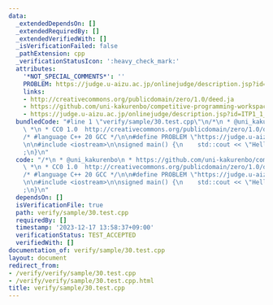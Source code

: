 ```yaml
---
data:
  _extendedDependsOn: []
  _extendedRequiredBy: []
  _extendedVerifiedWith: []
  _isVerificationFailed: false
  _pathExtension: cpp
  _verificationStatusIcon: ':heavy_check_mark:'
  attributes:
    '*NOT_SPECIAL_COMMENTS*': ''
    PROBLEM: https://judge.u-aizu.ac.jp/onlinejudge/description.jsp?id=ITP1_1_A
    links:
    - http://creativecommons.org/publicdomain/zero/1.0/deed.ja
    - https://github.com/uni-kakurenbo/competitive-programming-workspace
    - https://judge.u-aizu.ac.jp/onlinejudge/description.jsp?id=ITP1_1_A
  bundledCode: "#line 1 \"verify/sample/30.test.cpp\"\n/*\n * @uni_kakurenbo\n * https://github.com/uni-kakurenbo/competitive-programming-workspace\n\
    \ *\n * CC0 1.0  http://creativecommons.org/publicdomain/zero/1.0/deed.ja\n */\n\
    /* #language C++ 20 GCC */\n\n#define PROBLEM \"https://judge.u-aizu.ac.jp/onlinejudge/description.jsp?id=ITP1_1_A\"\
    \n\n#include <iostream>\n\nsigned main() {\n    std::cout << \"Hello World\\n\"\
    ;\n}\n"
  code: "/*\n * @uni_kakurenbo\n * https://github.com/uni-kakurenbo/competitive-programming-workspace\n\
    \ *\n * CC0 1.0  http://creativecommons.org/publicdomain/zero/1.0/deed.ja\n */\n\
    /* #language C++ 20 GCC */\n\n#define PROBLEM \"https://judge.u-aizu.ac.jp/onlinejudge/description.jsp?id=ITP1_1_A\"\
    \n\n#include <iostream>\n\nsigned main() {\n    std::cout << \"Hello World\\n\"\
    ;\n}\n"
  dependsOn: []
  isVerificationFile: true
  path: verify/sample/30.test.cpp
  requiredBy: []
  timestamp: '2023-12-17 13:58:37+09:00'
  verificationStatus: TEST_ACCEPTED
  verifiedWith: []
documentation_of: verify/sample/30.test.cpp
layout: document
redirect_from:
- /verify/verify/sample/30.test.cpp
- /verify/verify/sample/30.test.cpp.html
title: verify/sample/30.test.cpp
---
```


